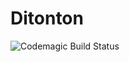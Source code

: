 # Ditonton

![Codemagic Build Status](https://api.codemagic.io/apps/67501bb7c0300a35481af3f0/status_badge.svg)
